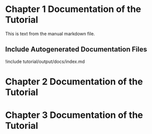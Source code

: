 # Chapter 1 Documentation of the Tutorial

This is text from the manual markdown file.

## Include Autogenerated Documentation Files

!include tutorial/output/docs/index.md



# Chapter 2 Documentation of the Tutorial



# Chapter 3 Documentation of the Tutorial



